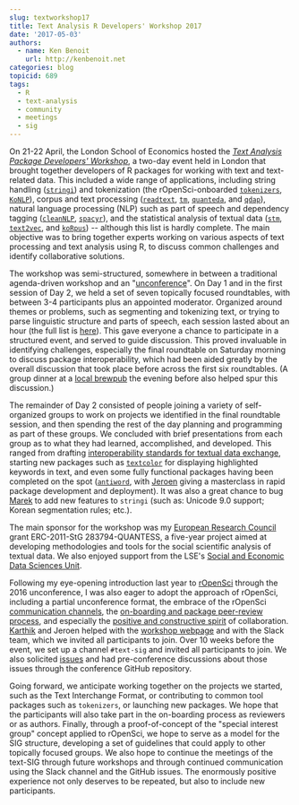 ```yaml
---
slug: textworkshop17
title: Text Analysis R Developers' Workshop 2017
date: '2017-05-03'
authors:
  - name: Ken Benoit
    url: http://kenbenoit.net
categories: blog
topicid: 689
tags:
  - R
  - text-analysis
  - community
  - meetings
  - sig
---
```


On 21-22 April, the London School of Economics hosted the [*Text Analysis Package Developers' Workshop*](http://textworkshop17.ropensci.org), a two-day event held in London that brought together developers of R packages for working with text and text-related data.  This included a wide range of applications, including string handling ([`stringi`](https://github.com/gagolews/stringi)) and tokenization (the rOpenSci-onboarded [`tokenizers`](https://github.com/ropensci/tokenizers), [`KoNLP`](https://github.com/haven-jeon/KoNLP)), corpus and text processing ([`readtext`](https://github.com/kbenoit/readtext), [`tm`](http://tm.r-forge.r-project.org), [`quanteda`](http://quanteda.io), and [`qdap`](https://github.com/trinker/qdap)), natural language processing (NLP) such as part of speech and dependency tagging ([`cleanNLP`](https://github.com/statsmaths/cleanNLP), [`spacyr`](https://github.com/kbenoit/spacyr)), and the statistical analysis of textual data ([`stm`](http://www.structuraltopicmodel.com), [`text2vec`](https://github.com/dselivanov/text2vec), and [`koRpus`](https://reaktanz.de/?c=hacking&s=koRpus)) -- although this list is hardly complete.  The main objective was to bring together experts working on various aspects of text processing and text analysis using R, to discuss common challenges and identify collaborative solutions.

The workshop was semi-structured, somewhere in between a traditional agenda-driven workshop and an "[unconference](http://unconf17.ropensci.org)".  On Day 1 and in the first session of Day 2, we held a set of seven topically focused roundtables, with between 3-4 participants plus an appointed moderator.  Organized around themes or problems, such as segmenting and tokenizing text, or trying to parse linguistic structure and parts of speech, each session lasted about an hour (the full list is [here](https://github.com/ropensci/textworkshop17/blob/master/preliminary_schedule.md#schedule)). This gave everyone a chance to participate in a structured event, and served to guide discussion.  This proved invaluable in identifying challenges, especially the final roundtable on Saturday morning to discuss package interoperability, which had been aided greatly by the overall discussion that took place before across the first six roundtables.  (A group dinner at a [local brewpub](http://www.templebrewhouse.com/brewery/) the evening before also helped spur this discussion.)

The remainder of Day 2 consisted of people joining a variety of self-organized groups to work on projects we identified in the final roundtable session, and then spending the rest of the day planning and programming as part of these groups.  We concluded with brief presentations from each group as to what they had learned, accomplished, and developed.  This ranged from drafting [interoperability standards for textual data exchange](https://github.com/ropensci/tif), starting new packages such as [`textcolor`](https://github.com/leeper/textcolor) for displaying highlighted keywords in text, and even some fully functional packages having been completed on the spot ([`antiword`](https://github.com/ropensci/antiword), with [Jeroen](https://github.com/jeroen) giving a masterclass in rapid package development and deployment).  It was also a great chance to bug [Marek](http://www.gagolewski.com) to add new features to `stringi` (such as: Unicode 9.0 support; Korean segmentation rules; etc.).

The main sponsor for the workshop was my [European Research Council](https://erc.europa.eu/) grant ERC-2011-StG 283794-QUANTESS, a five-year project aimed at developing methodologies and tools for the social scientific analysis of textual data.  We also enjoyed support from the LSE's [Social and Economic Data Sciences Unit](http://www.lse.ac.uk/seds/).

Following my eye-opening introduction last year to [rOpenSci](https://ropensci.org) through the 2016 unconference, I was also eager to adopt the approach of rOpenSci, including a partial unconference format, the embrace of the rOpenSci [communication channels](https://ropensci.signup.team), the [on-boarding and package peer-review process](https://github.com/ropensci/onboarding), and especially the [positive and constructive spirit](http://textworkshop17.ropensci.org/coc.html) of collaboration.  [Karthik](http://karthik.io) and Jeroen helped with the [workshop webpage](http://textworkshop17.ropensci.org) and with the Slack team, which we invited all participants to join.  Over 10 weeks before the event, we set up a channel `#text-sig` and invited all participants to join.  We also solicited [issues](https://github.com/ropensci/textworkshop17/issues) and had pre-conference discussions about those issues through the conference GitHub repository.

Going forward, we anticipate working together on the projects we started, such as the Text Interchange Format, or contributing to common tool packages such as `tokenizers`, or launching new packages.  We hope that the participants will also take part in the on-boarding process as reviewers or as authors.  Finally, through a proof-of-concept of the "special interest group" concept applied to rOpenSci, we hope to serve as a model for the SIG structure, developing a set of guidelines that could apply to other topically focused groups.  We also hope to continue the meetings of the text-SIG through future workshops and through continued communication using the Slack channel and the GitHub issues.  The enormously positive experience not only deserves to be repeated, but also to include new participants.



